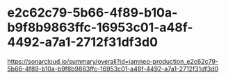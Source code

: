 # e2c62c79-5b66-4f89-b10a-b9f8b9863ffc-16953c01-a48f-4492-a7a1-2712f31df3d0
https://sonarcloud.io/summary/overall?id=iamneo-production_e2c62c79-5b66-4f89-b10a-b9f8b9863ffc-16953c01-a48f-4492-a7a1-2712f31df3d0

